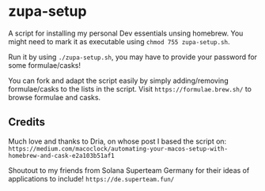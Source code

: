 # zupa-setup
A script for installing my personal Dev essentials unsing homebrew. You might need to mark it as executable using `chmod 755 zupa-setup.sh`.  

Run it by using `./zupa-setup.sh`, you may have to provide your password for some formulae/casks!

You can fork and adapt the script easily by simply adding/removing formulae/casks to the lists in the script. Visit `https://formulae.brew.sh/` to browse formulae and casks.

## Credits
Much love and thanks to Dria, on whose post I based the script on:
`https://medium.com/macoclock/automating-your-macos-setup-with-homebrew-and-cask-e2a103b51af1`  

Shoutout to my friends from Solana Superteam Germany for their ideas of applications to include!
`https://de.superteam.fun/`